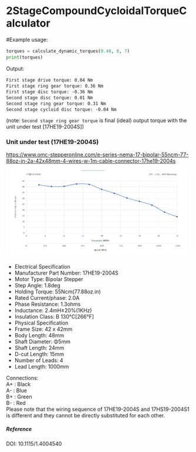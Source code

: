 # 2StageCompoundCycloidalTorqueCalculator  
#Example usage:  
```python
torques = calculate_dynamic_torques(0.40, 8, 7)
print(torques)
```
Output:
```
First stage drive torque: 0.04 Nm  
First stage ring gear torque: 0.36 Nm  
First stage disc torque: -0.36 Nm  
Second stage disc torque: 0.01 Nm  
Second stage ring gear torque: 0.31 Nm
Second stage cycloid disc torque: -0.04 Nm
```
(note: ```Second stage ring gear torque``` is final (ideal) output torque with the unit under test [17HE19-2004S])







### Unit under test (17HE19-2004S)
https://www.omc-stepperonline.com/e-series-nema-17-bipolar-55ncm-77-88oz-in-2a-42x48mm-4-wires-w-1m-cable-connector-17he19-2004s

![alt text](TorqueCurve_17HE19-2004S.png)
####
* Electrical Specification
* Manufacturer Part Number: 17HE19-2004S
* Motor Type: Bipolar Stepper
* Step Angle: 1.8deg
* Holding Torque: 55Ncm(77.88oz.in)
* Rated Current/phase: 2.0A
* Phase Resistance: 1.3ohms
* Inductance: 2.4mH±20%(1KHz)
* Insulation Class: B 130°C[266°F]
* Physical Specification
* Frame Size: 42 x 42mm
* Body Length: 48mm
* Shaft Diameter: Φ5mm
* Shaft Length: 24mm
* D-cut Length: 15mm
* Number of Leads: 4
* Lead Length: 1000mm

Connections:  
A+ : Black  
A- : Blue  
B+ : Green  
B- : Red  
Please note that the wiring sequence of 17HE19-2004S and 17HS19-2004S1 is different and they cannot be directly substituted for each other.

##### Reference
DOI: 10.1115/1.4004540
